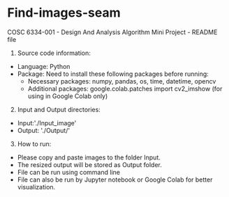 # Find-images-seam

COSC 6334-001 - Design And Analysis Algorithm
Mini Project - README file

1. Source code information:
- Language: Python
- Package: Need to install these following packages before running:
	+ Necessary packages: numpy, pandas, os, time, datetime, opencv
	+ Additional packages: google.colab.patches import cv2_imshow (for using in Google Colab only)


2. Input and Output directories:
- Input:'./Input_image'
- Output: './Output/'


3. How to run:
- Please copy and paste images to the folder Input.
- The resized output will be stored as Output folder. 
- File can be run using command line
- File can also be run by Jupyter notebook or Google Colab for better visualization.
